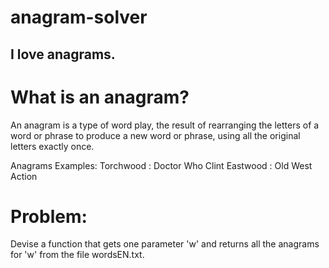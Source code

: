 # anagram-solver

## I love anagrams.

# What is an anagram?
An anagram is a type of word play, the result of rearranging the letters of a word or phrase to produce a new word or phrase, using all the original letters exactly once. 

Anagrams Examples: 
Torchwood : Doctor Who 
Clint Eastwood : Old West Action


# Problem: 
Devise a function that gets one parameter 'w' and returns all the anagrams for 'w' from the file wordsEN.txt.